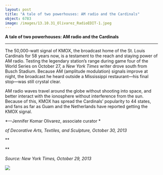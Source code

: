 ```yaml
---
layout: post
title: "A tale of two powerhouses: AM radio and the Cardinals"
object: 6783
image: /images/13.10.31_Olivarez_RadioEDIT-1.jpeg
---
```

**A tale of two powerhouses: AM radio and the Cardinals**

****

The 50,000-watt signal of KMOX, the broadcast home of the St. Louis Cardinals for 58 years now, is a testament to the reach and staying power of AM radio. Testing the legendary station’s range during game four of the World Series on October 27, a *New York Times* writer drove south from Busch Stadium. Because AM (amplitude modulation) signals improve at night, the broadcast he heard outside a Mississippi restaurant—his final stop—was still crystal clear. 

AM radio waves travel around the globe without shooting into space, and better interact with the ionosphere without interference from the sun. Because of this, KMOX has spread the Cardinals’ popularity to 44 states, and fans as far as Guam and the Netherlands have reported getting the KMOX signal.

*—Jennifer Komar Olivarez, associate curator *

*of Decorative Arts, Textiles, and Sculpture, October 30, 2013*

**

**

*Source: New York Times, October 29, 2013*

![]({{siteurl.base}}/images/13.10.31_Olivarez_RadioEDIT-1.jpeg)
